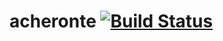 # acheronte  [![Build Status](https://travis-ci.org/kharon/acheronte.svg?branch=projectCreation)](https://travis-ci.org/kharon/acheronte)
